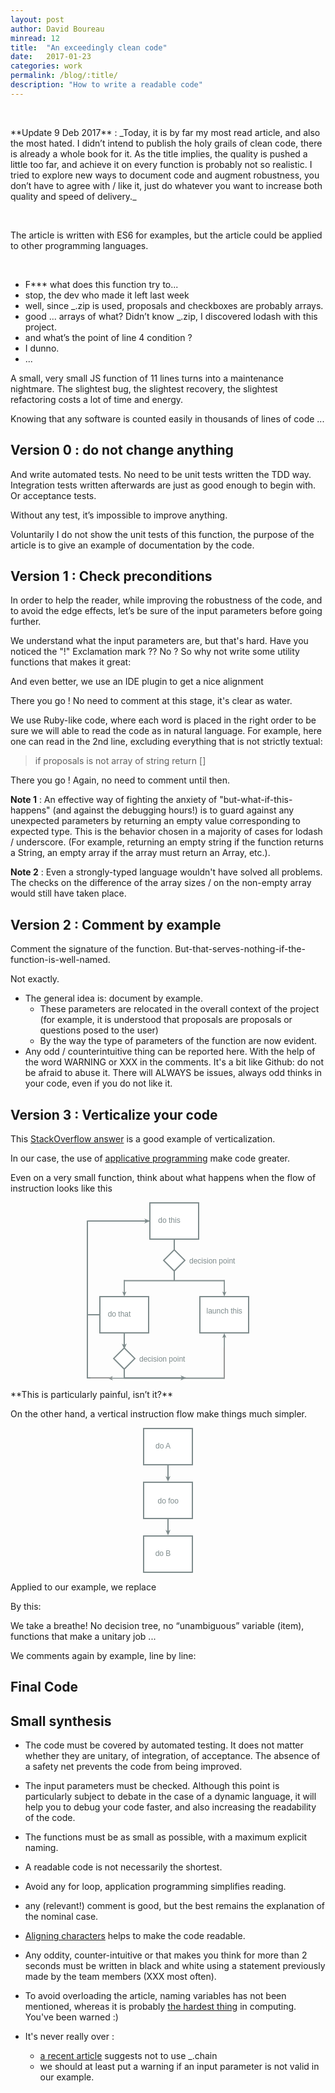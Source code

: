```yaml
---
layout: post
author: David Boureau
minread: 12
title:  "An exceedingly clean code"
date:   2017-01-23
categories: work
permalink: /blog/:title/
description: "How to write a readable code"
---
```


<p>&nbsp;</p>
**Update 9 Deb 2017** : _Today, it is by far my most read article, and also the most hated. I didn’t intend to publish the holy grails of clean code, there is already a whole book for it. As the title implies, the quality is pushed a little too far, and achieve it on every function is probably not so realistic. I tried to explore new ways to document code and augment robustness, you don’t have to agree with / like it, just do whatever you want to increase both quality and speed of delivery._
<p>&nbsp;</p>
The article is written with ES6 for examples, but the article could be applied to other programming languages.
<p>&nbsp;</p>


<style type="text/css">div.gist-meta{display: none;} div.gist .gist-file{border: none;} div.gist .gist-data{border: none;}</style>

<script src="https://gist.github.com/bdavidxyz/74bb653ee49fa849edc8e4037f1b8654.js"></script>


- F*** what does this function try to...
- stop, the dev who made it left last week
- well, since _.zip is used, proposals and checkboxes are probably arrays.
- good ... arrays of what? Didn’t know _.zip, I discovered lodash with this project.
- and what’s the point of line 4 condition ?
- I dunno.
- ...

A small, very small JS function of 11 lines turns into a maintenance nightmare. The slightest bug, the slightest recovery, the slightest refactoring costs a lot of time and energy.

Knowing that any software is counted easily in thousands of lines of code ...

## Version 0 : do not change anything

And write automated tests. No need to be unit tests written the TDD way. Integration tests written afterwards are just as good enough to begin with. Or acceptance tests. 

Without any test, it’s impossible to improve anything.

Voluntarily I do not show the unit tests of this function, the purpose of the article is to give an example of documentation by the code.

## Version 1 : Check preconditions

In order to help the reader, while improving the robustness of the code, and to avoid the edge effects, let’s be sure of the input parameters before going further.

<script src="https://gist.github.com/bdavidxyz/59289f3cd5c817b03e8c31f1c8eb265a.js"></script>

We understand what the input parameters are, but that's hard. Have you noticed the "!" Exclamation mark ?? No ? So why not write some utility functions that makes it great:

<script src="https://gist.github.com/bdavidxyz/fcf0c85fcf3df127a0eefd4f8b60c757.js"></script>

And even better, we use an IDE plugin to get a nice alignment

<script src="https://gist.github.com/bdavidxyz/0e4a37b6d0164f40221febba014d6c2f.js"></script>



There you go ! No need to comment at this stage, it's clear as water.

We use Ruby-like code, where each word is placed in the right order to be sure we will able to read the code as in natural language. For example, here one can read in the 2nd line, excluding everything that is not strictly textual:

> if proposals is not array of string return []

There you go ! Again, no need to comment until then.

**Note 1** : An effective way of fighting the anxiety of "but-what-if-this-happens" (and against the debugging hours!) is to guard against any unexpected parameters by returning an empty value corresponding to expected type. This is the behavior chosen in a majority of cases for lodash / underscore. (For example, returning an empty string if the function returns a String, an empty array if the array must return an Array, etc.).

**Note 2** : Even a strongly-typed language wouldn't have solved all problems. The checks on the difference of the array sizes / on the non-empty array would still have taken place.




## Version 2 : Comment by example 

Comment the signature of the function. But-that-serves-nothing-if-the-function-is-well-named.

Not exactly.


<script src="https://gist.github.com/bdavidxyz/b7488c92e7275216b5bfcef426820158.js"></script>



- The general idea is: document by example. 
  - These parameters are relocated in the overall context of the project (for example, it is understood that proposals are proposals or questions posed to the user)   
  - By the way the type of parameters of the function are now evident.
- Any odd / counterintuitive thing can be reported here. With the help of the word WARNING or XXX in the comments. It's a bit like Github: do not be afraid to abuse it. There will ALWAYS be issues, always odd thinks in your code, even if you do not like it.






## Version 3 : Verticalize your code

This [StackOverflow answer](http://stackoverflow.com/a/37770048/2595513) is a good example of verticalization.

In our case, the use of [applicative programming](http://bekk.github.io/functional-js/workshop/02-1-applicative) make  code greater.

Even on a very small function, think about what happens when the flow of instruction looks like this
<div style="text-align: center;">
<svg width="260px" height="285px" viewBox="0 0 260 285" version="1.1" xmlns="http://www.w3.org/2000/svg" xmlns:xlink="http://www.w3.org/1999/xlink"><defs><rect id="path-1" x="0" y="0" width="80" height="60"></rect><mask id="mask-2" maskContentUnits="userSpaceOnUse" maskUnits="objectBoundingBox" x="0" y="0" width="80" height="60" fill="white"><use xlink:href="#path-1"></use></mask><rect id="path-3" x="0" y="0" width="80" height="60"></rect><mask id="mask-4" maskContentUnits="userSpaceOnUse" maskUnits="objectBoundingBox" x="0" y="0" width="80" height="60" fill="white"><use xlink:href="#path-3"></use></mask><rect id="path-5" x="0" y="0" width="80" height="60"></rect><mask id="mask-6" maskContentUnits="userSpaceOnUse" maskUnits="objectBoundingBox" x="0" y="0" width="80" height="60" fill="white"><use xlink:href="#path-5"></use></mask><rect id="path-7" x="6" y="6" width="26" height="26"></rect><mask id="mask-8" maskContentUnits="userSpaceOnUse" maskUnits="objectBoundingBox" x="0" y="0" width="26" height="26" fill="white"><use xlink:href="#path-7"></use></mask><rect id="path-9" x="6" y="6" width="26" height="26"></rect><mask id="mask-10" maskContentUnits="userSpaceOnUse" maskUnits="objectBoundingBox" x="0" y="0" width="26" height="26" fill="white"><use xlink:href="#path-9"></use></mask></defs><g id="A-visual-vocabulary--" stroke="none" stroke-width="1" fill="none" fill-rule="evenodd"><g id="Artboard" transform="translate(-141.000000, -23.000000)"><g id="Making-choices" transform="translate(141.000000, 23.000000)"><g id="decision-point"><g id="basic/page-text" transform="translate(100.000000, 0.000000)"><use id="page" stroke="#7F8C8D" mask="url(#mask-2)" stroke-width="4" fill="#FFFFFF" fill-rule="evenodd" xlink:href="#path-1"></use><text id="login" font-family="ArialMT, Arial" font-size="12" font-weight="normal" line-spacing="13" fill="#7F8C8D"><tspan x="14.3476562" y="32.9296875">do this</tspan></text></g><g id="basic/page-text" transform="translate(20.000000, 150.000000)"><use id="page" stroke="#7F8C8D" mask="url(#mask-4)" stroke-width="4" fill="#FFFFFF" fill-rule="evenodd" xlink:href="#path-3"></use><text id="login" font-family="ArialMT, Arial" font-size="12" font-weight="normal" line-spacing="13" fill="#7F8C8D"><tspan x="13.6767578" y="32.9296875">do that</tspan></text></g><g id="basic/page-text-2" transform="translate(180.000000, 150.000000)"><use id="page" stroke="#7F8C8D" mask="url(#mask-6)" stroke-width="4" fill="#FFFFFF" fill-rule="evenodd" xlink:href="#path-5"></use><text id="product" font-family="ArialMT, Arial" font-size="12" font-weight="normal" line-spacing="13" fill="#7F8C8D"><tspan x="11.5" y="28">launch this</tspan></text></g><g id="arrow/connection" transform="translate(129.000000, 172.500000) rotate(-270.000000) translate(-129.000000, -172.500000) translate(16.500000, 77.500000)" fill="#7F8C8D"><path d="M84.3252772,4.74242424 C83.859262,5.91273569 82.8636364,7.28787879 82.8636364,7.28787879 L90.5,3.89393939 L82.8636364,0.5 C82.8636364,0.5 83.9708907,1.92335529 84.3965901,3.04545455 L64.5,3.04545455 L64.5,4.74242424 L84.3252772,4.74242424 Z M84.5,4.21126578 C84.5387505,4.05322147 84.5606061,3.9051318 84.5606061,3.77213542 C84.5606061,3.64835443 84.5387505,3.51052598 84.5,3.36343266 L84.5,4.21126578 Z" id="Triangle-1"></path><path d="M169.325277,4.74242424 C168.859262,5.91273569 167.863636,7.28787879 167.863636,7.28787879 L175.5,3.89393939 L167.863636,0.5 C167.863636,0.5 168.970891,1.92335529 169.39659,3.04545455 L149.5,3.04545455 L149.5,4.74242424 L169.325277,4.74242424 Z M169.5,4.21126578 C169.538751,4.05322147 169.560606,3.9051318 169.560606,3.77213542 C169.560606,3.64835443 169.538751,3.51052598 169.5,3.36343266 L169.5,4.21126578 Z" id="Triangle-1" transform="translate(162.500000, 3.893939) scale(-1, 1) translate(-162.500000, -3.893939) "></path><path d="M84.3252772,164.742424 C83.859262,165.912736 82.8636364,167.287879 82.8636364,167.287879 L90.5,163.893939 L82.8636364,160.5 C82.8636364,160.5 83.9708907,161.923355 84.3965901,163.045455 L64.5,163.045455 L64.5,164.742424 L84.3252772,164.742424 Z M84.5,164.211266 C84.5387505,164.053221 84.5606061,163.905132 84.5606061,163.772135 C84.5606061,163.648354 84.5387505,163.510526 84.5,163.363433 L84.5,164.211266 Z" id="Triangle-1"></path><path d="M228.325277,177.742424 C227.859262,178.912736 226.863636,180.287879 226.863636,180.287879 L234.5,176.893939 L226.863636,173.5 C226.863636,173.5 227.970891,174.923355 228.39659,176.045455 L208.5,176.045455 L208.5,177.742424 L228.325277,177.742424 Z M228.5,177.211266 C228.538751,177.053221 228.560606,176.905132 228.560606,176.772135 C228.560606,176.648354 228.538751,176.510526 228.5,176.363433 L228.5,177.211266 Z" id="Triangle-1" transform="translate(221.500000, 176.893939) rotate(90.000000) translate(-221.500000, -176.893939) "></path><rect id="Triangle-1" x="0" y="83" width="66" height="2"></rect><rect id="Triangle-1" x="156" y="163" width="66" height="2"></rect><rect id="Triangle-1" transform="translate(65.500000, 83.993827) rotate(-270.000000) translate(-65.500000, -83.993827) " x="-15" y="83" width="161" height="1.98765432"></rect><rect id="Triangle-1" transform="translate(221.500000, 83.993827) rotate(-270.000000) translate(-221.500000, -83.993827) " x="141" y="83" width="161" height="1.98765432"></rect></g><g id="action/decision" transform="translate(121.000000, 74.000000)"><text id="decision-point" font-family="ArialMT, Arial" font-size="12" font-weight="normal" line-spacing="13" fill="#7F8C8D"><tspan x="43" y="24">decision point</tspan></text><use id="Rectangle-121" stroke="#7F8C8D" mask="url(#mask-8)" stroke-width="4" fill="#FFFFFF" fill-rule="evenodd" transform="translate(19.000000, 19.000000) rotate(-315.000000) translate(-19.000000, -19.000000) " xlink:href="#path-7"></use></g><g id="Line-+-Triangle-1" transform="translate(0.000000, 26.000000)"><path d="M1,153.519608 L1,4.22899284 M1,154.013072 L19,154.013072" id="Line" stroke="#7F8C8D" stroke-width="2" stroke-linecap="square"></path><path d="M1,254.519608 L1,105.228993 M1,255.013072 L19,255.013072" id="Line" stroke="#7F8C8D" stroke-width="2" stroke-linecap="square"></path><path d="M93.7226482,5 C93.1734159,6.37929564 92,8 92,8 L98.75,5 L100,5 L100,4.44444444 L101,4 L100,3.55555556 L100,3 L98.75,3 L92,0 C92,0 93.3049783,1.67752588 93.8066955,3 L2,3 L2,5 L93.7226482,5 Z" id="Triangle-1" fill="#7F8C8D"></path><path d="M151.722648,256 C151.173416,257.379296 150,259 150,259 L156.75,256 L158,256 L158,255.444444 L159,255 L158,254.555556 L158,254 L156.75,254 L150,251 C150,251 151.304978,252.677526 151.806695,254 L60,254 L60,256 L151.722648,256 Z" id="Triangle-1" fill="#7F8C8D"></path></g></g></g><g id="connection/completion/arrow--mini" transform="translate(201.000000, 245.000000) rotate(-270.000000) translate(-201.000000, -245.000000) translate(188.000000, 241.000000)" fill="#7F8C8D"><path d="M18.7226482,5 C18.1734159,6.37929564 17,8 17,8 L26,4 L17,0 C17,0 18.3049783,1.67752588 18.8066955,3 L0,3 L0,5 L18.7226482,5 Z" id="Triangle-1"></path></g><path d="M180.5,304 L148,304" id="Line" stroke="#979797" stroke-width="2" stroke-linecap="square"></path><g id="action/decision" transform="translate(182.000000, 254.000000)"><text id="decision-point" font-family="ArialMT, Arial" font-size="12" font-weight="normal" line-spacing="13" fill="#7F8C8D"><tspan x="43" y="24">decision point</tspan></text><use id="Rectangle-121" stroke="#7F8C8D" mask="url(#mask-10)" stroke-width="4" fill="#FFFFFF" fill-rule="evenodd" transform="translate(19.000000, 19.000000) rotate(-315.000000) translate(-19.000000, -19.000000) " xlink:href="#path-9"></use></g><path d="M361,256.5 L361,304.5" id="Line" stroke="#979797" stroke-width="2" stroke-linecap="square"></path></g></g></svg>
</div>

<p> </p>
**This is particularly painful, isn’t it?**
 
<p> </p>


On the other hand, a vertical instruction flow make things much simpler.


<div style="text-align: center;">
<svg width="80px" height="232px" viewBox="0 0 80 232" version="1.1" xmlns="http://www.w3.org/2000/svg" xmlns:xlink="http://www.w3.org/1999/xlink"><defs><polygon id="path-1" points="-5.68434189e-14 50.2998047 -5.68434189e-14 10.3369141 10.3095703 0 70 0 80 9.86816406 80 50.3212891 69.6318359 60 9.42285156 60"></polygon><mask id="mask-2" maskContentUnits="userSpaceOnUse" maskUnits="objectBoundingBox" x="0" y="0" width="80" height="60" fill="white"><use xlink:href="#path-1"></use></mask><rect id="path-3" x="0" y="0" width="80" height="60"></rect><mask id="mask-4" maskContentUnits="userSpaceOnUse" maskUnits="objectBoundingBox" x="0" y="0" width="80" height="60" fill="white"><use xlink:href="#path-3"></use></mask><rect id="path-5" x="0" y="0" width="80" height="60"></rect><mask id="mask-6" maskContentUnits="userSpaceOnUse" maskUnits="objectBoundingBox" x="0" y="0" width="80" height="60" fill="white"><use xlink:href="#path-5"></use></mask></defs><g id="A-visual-vocabulary--" stroke="none" stroke-width="1" fill="none" fill-rule="evenodd"><g id="Artboard" transform="translate(-620.000000, -26.000000)"><g id="useful-label" transform="translate(620.000000, 26.000000)"><g id="basic/reference" transform="translate(0.000000, 86.000000)"><use id="page" stroke="#7F8C8D" mask="url(#mask-2)" stroke-width="4" fill="#FFFFFF" fill-rule="evenodd" xlink:href="#path-1"></use><text id="foo" font-family="ArialMT, Arial" font-size="12" font-weight="normal" line-spacing="13" fill="#7F8C8D"><tspan x="23.5" y="35">do foo</tspan></text></g><g id="basic/page-text"><use id="page" stroke="#7F8C8D" mask="url(#mask-4)" stroke-width="4" fill="#FFFFFF" fill-rule="evenodd" xlink:href="#path-3"></use><text id="login" font-family="ArialMT, Arial" font-size="12" font-weight="normal" line-spacing="13" fill="#7F8C8D"><tspan x="20.0136719" y="32.9296875">do A</tspan></text></g><g id="connection/completion/arrow--mini" transform="translate(40.000000, 73.000000) rotate(-270.000000) translate(-40.000000, -73.000000) translate(27.000000, 69.000000)" fill="#7F8C8D"><path d="M18.7226482,5 C18.1734159,6.37929564 17,8 17,8 L26,4 L17,0 C17,0 18.3049783,1.67752588 18.8066955,3 L0,3 L0,5 L18.7226482,5 Z" id="Triangle-1"></path></g><g id="connection/completion/arrow--mini" transform="translate(40.000000, 159.000000) rotate(-270.000000) translate(-40.000000, -159.000000) translate(27.000000, 155.000000)" fill="#7F8C8D"><path d="M18.7226482,5 C18.1734159,6.37929564 17,8 17,8 L26,4 L17,0 C17,0 18.3049783,1.67752588 18.8066955,3 L0,3 L0,5 L18.7226482,5 Z" id="Triangle-1"></path></g><g id="basic/page-text" transform="translate(0.000000, 172.000000)"><use id="page" stroke="#7F8C8D" mask="url(#mask-6)" stroke-width="4" fill="#FFFFFF" fill-rule="evenodd" xlink:href="#path-5"></use><text id="login" font-family="ArialMT, Arial" font-size="12" font-weight="normal" line-spacing="13" fill="#7F8C8D"><tspan x="19.6826172" y="32.9296875">do B</tspan></text></g></g></g></g></svg>
</div>

<p> </p>

Applied to our example, we replace

<script src="https://gist.github.com/bdavidxyz/e32af14aa7bc58e522dc10652df291dd.js"></script>

By this:

<script src="https://gist.github.com/bdavidxyz/c4e64d7ab5e4bd1c48a9472d7afdad3c.js"></script>

We take a breathe! No decision tree, no “unambiguous” variable (item), functions that make a unitary job ...

We comments again by example, line by line:

<script src="https://gist.github.com/bdavidxyz/529d960b711ccd8d059fc61abe9294fc.js"></script>

## Final Code

<script src="https://gist.github.com/bdavidxyz/ef29f2e44eafb0da0d304823cc3805e5.js"></script>


## Small synthesis



- The code must be covered by automated testing. It does not matter whether they are unitary, of integration, of acceptance. The absence of a safety net prevents the code from being improved.

- The input parameters must be checked. Although this point is particularly subject to debate in the case of a dynamic language, it will help you to debug your code faster, and also increasing the readability of the code.

- The functions must be as small as possible, with a maximum explicit naming.

- A readable code is not necessarily the shortest.

- Avoid any for loop, application programming simplifies reading.

- any (relevant!) comment is good, but the best remains the explanation of the nominal case.

- [Aligning characters](https://packagecontrol.io/packages/Alignment) helps to make the code readable.

- Any oddity, counter-intuitive or that makes you think for more than 2 seconds must be written in black and white using a statement previously made by the team members (XXX most often).

- To avoid overloading the article, naming variables has not been mentioned, whereas it is probably [the hardest thing](https://martinfowler.com/bliki/TwoHardThings.html) in computing. You've been warned :)

- It's never really over :
  - [a recent article](https://medium.com/making-internets/why-using-chain-is-a-mistake-9bc1f80d51ba#.5qwj6cycm) suggests not to use _.chain 
  - we should at least put a warning if an input parameter is not valid in our example.

